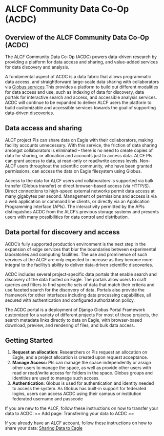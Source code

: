 # ALCF Community Data Co-Op (ACDC) 

## Overview of the ALCF Community Data Co-Op (ACDC)

The ALCF Community Data Co-Op (ACDC) powers data-driven research by providing a platform for data access and sharing, and value-added services for data discovery and analysis.

A fundamental aspect of ACDC is a data fabric that allows programmatic data access, and straightforward large-scale data sharing with collaborators via [Globus services](https://www.globus.org).This provides a platform to build out different modalities for data access and use, such as indexing of data for discovery, data portals for interactive search and access, and accessible analysis services. ACDC will continue to be expanded to deliver ALCF users the platform to build customizable and accessible services towards the goal of supporting data-driven discoveries.

## Data access and sharing 
ALCF project PIs can share data on Eagle with their collaborators, making facility accounts unnecessary. With this service, the friction of data sharing amongst collaborators is eliminated – there is no need to create copies of data for sharing, or allocation and accounts just to access data. ALCF PIs can grant access to data, at read-only or read/write access levels. Non-ALCF users throughout the scientific community, who have been granted permissions, can access the data on Eagle filesystem using Globus.

Access to the data for ALCF users and collaborators is supported via bulk transfer (Globus transfer) or direct browser-based access (via HTTP/S). Direct connections to high-speed external networks permit data access at many gigabytes per second. Management of permissions and access is via a web application or command line clients, or directly via an Application Programming Interface (APIs). The interactivity permitted by the APIs distinguishes ACDC from the ALCF’s previous storage systems and presents users with many possibilities for data control and distribution.

## Data portal for discovery and access 
ACDC’s fully supported production environment is the next step in the expansion of edge services that blur the boundaries between experimental laboratories and computing facilities. The use and prominence of such services at the ALCF are only expected to increase as they become more integral to the facility’s ability to deliver data-driven scientific discoveries.

ACDC includes several project-specific data portals that enable search and discovery of the data hosted on Eagle. The portals allow users to craft queries and filters to find specific sets of data that match their criteria and use faceted search for the discovery of data. Portals also provide the framework for other interfaces including data processing capabilities, all secured with authentication and configured authorization policy.

The ACDC portal is a deployment of Django Globus Portal Framework customized for a variety of different projects For most of these projects, the search metadata links directly to data on Eagle, with browser-based download, preview, and rendering of files, and bulk data access.

## Getting Started
1. **Request an allocation:** Researchers or PIs request an allocation on Eagle, and a project allocation is created upon request acceptance.
2. **Manage Access:** PIs can manage the space independently or assign other users to manage the space, as well as provide other users with read or read/write access for folders in the space. Globus groups and identities are used to manage such access.
3. **Authentication:** Globus is used for authentication and identity needed to access the system. As Globus has built-in support for federated logins, users can access ACDC using their campus or institution federated username and passcode

If you are new to the ALCF, follow these instructions on how to transfer your data to ACDC:
== Add page: Transferring your data to ACDC ==

If you already have an ALCF account, follow these instructions on how to share your data:
[Sharing Data to Eagle](eagle-data-sharing.md)

